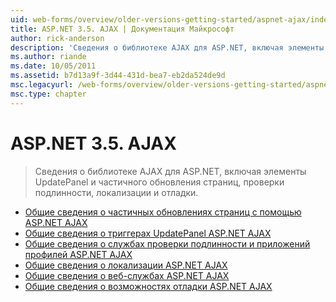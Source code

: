 ```yaml
---
uid: web-forms/overview/older-versions-getting-started/aspnet-ajax/index
title: ASP.NET 3.5. AJAX | Документация Майкрософт
author: rick-anderson
description: 'Сведения о библиотеке AJAX для ASP.NET, включая элементы UpdatePanel и частичного обновления страниц, проверки подлинности, локализации и отладки.'
ms.author: riande
ms.date: 10/05/2011
ms.assetid: b7d13a9f-3d44-431d-bea7-eb2da524de9d
msc.legacyurl: /web-forms/overview/older-versions-getting-started/aspnet-ajax
msc.type: chapter
---
```

<a name="aspnet-35---ajax"></a>ASP.NET 3.5. AJAX
====================
> Сведения о библиотеке AJAX для ASP.NET, включая элементы UpdatePanel и частичного обновления страниц, проверки подлинности, локализации и отладки.


- [Общие сведения о частичных обновлениях страниц с помощью ASP.NET AJAX](understanding-partial-page-updates-with-asp-net-ajax.md)
- [Общие сведения о триггерах UpdatePanel ASP.NET AJAX](understanding-asp-net-ajax-updatepanel-triggers.md)
- [Общие сведения о службах проверки подлинности и приложений профилей ASP.NET AJAX](understanding-asp-net-ajax-authentication-and-profile-application-services.md)
- [Общие сведения о локализации ASP.NET AJAX](understanding-asp-net-ajax-localization.md)
- [Общие сведения о веб-службах ASP.NET AJAX](understanding-asp-net-ajax-web-services.md)
- [Общие сведения о возможностях отладки ASP.NET AJAX](understanding-asp-net-ajax-debugging-capabilities.md)
